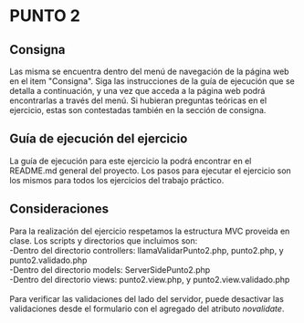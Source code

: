 # PUNTO 2

## Consigna
Las misma se encuentra dentro del menú de navegación de la página web en el item "Consigna". Siga las instrucciones de la guía de ejecución que se detalla a continuación, y una vez que acceda a la página web podrá encontrarlas a través del menú. Si hubieran preguntas teóricas en el ejercicio, estas son contestadas también en la sección de consigna.

## Guía de ejecución del ejercicio
La guía de ejecución para este ejercicio la podrá encontrar en el README.md general del proyecto. Los pasos para ejecutar el ejercicio son los mismos para todos los ejercicios del trabajo práctico.

## Consideraciones
Para la realización del ejercicio respetamos la estructura MVC proveida en clase. Los scripts y directorios que incluimos son:<br />
-Dentro del directorio controllers: llamaValidarPunto2.php, punto2.php, y punto2.validado.php<br>
-Dentro del directorio models: ServerSidePunto2.php<br>
-Dentro del directorio views: punto2.view.php, y punto2.view.validado.php<br><br>
Para verificar las validaciones del lado del servidor, puede desactivar las validaciones desde el formulario con el agregado del atributo *novalidate*.
